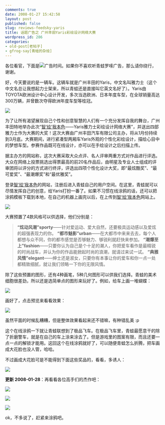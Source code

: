 ```yaml
---
comments: true
date: 2008-01-27 15:42:58
layout: post
published: false
slug: reviews-feedsky-yaris
title: 话题广告之 广州丰田Yaris彩绘设计网络大赛
wordpress_id: 286
categories:
- old-post[老帖子]
- gfrog-say[青蛙的杂烩]
---
```


各位看官，下面是![](http://review.feedsky.com/review/feedsky/gfrog/~/img/150/review.gif)广告时间。如果你不喜欢听青蛙罗嗦广告，那么请你绕行，谢谢。

好，今天要说的是一辆车。这辆车就是广州丰田的Yaris，中文名叫雅力士（这个中文名总让我想起力士架来，所以青蛙还是直接叫它英文名好了）。Yaris由TOYOTA欧洲设计中心设计开发，多次当选欧洲、日本年度车型，在全球销量高达300万辆，并曾数次夺得欧洲年度车型等桂冠。

![](http://pic.yupoo.com/gfrog/936254ffa3be/medium.jpg)

为了让所有渴望展现自己个性和创意智慧的人们有一个充分发挥自我的舞台，广州丰田特地举办此次“[智‘绘’我本色](http://review.feedsky.com/review/feedsky/gfrog/~/txt/150/r.html)——Yaris雅力士彩绘设计网络大赛”，并送出四部雅力士作为大赛的大奖！这次大赛由广州丰田汽车有限公司主办，将从1月份持续到3月底。大赛期间，进行紧凑型两厢车Yaris外观的个性化彩绘设计，描绘心目中的梦想车型。参赛作品既可在线设计，亦可以在手绘设计之后扫描上传。

据主办方的网站称，这次大赛采取大众点评、名人评审两重方式对作品进行评选。大众在网络上投票挑选出得票最高的前20名作品后，由明星及专业人士组成的评审团将以评分的方式进行终评，评选出四项个性化设计大奖，即“最炫酷奖”、“最可爱奖”、“最潮爆奖”和“最优雅奖”。

登录[智‘绘’我本色](http://review.feedsky.com/review/feedsky/gfrog/~/txt/150/r.html)的网站，注册后进入青蛙自己的用户空间。在这里，青蛙就可以尽情发挥自己的创意，给Yaris打扮一番了。如果不习惯在线涂鸦的话，还可以把涂鸦模板下载到本地，在自己的机器上画完以后，在上传到[智‘绘’我本色](http://review.feedsky.com/review/feedsky/gfrog/~/txt/150/r.html)网站上。

![](http://pic.yupoo.com/gfrog/179404ffa3bd/medium.jpg)

大赛预置了4款风格可以供选择，他们分别是：


> **“炫动风潮”sporty**——针对爱运动、爱大自然，还要极具运动感以及爱炫的超强表现力的你。
**“都市魅影”urban**——在大都市中来来去去，每个人都想与众不同，你的都市感觉是否够魅力、够锐利就赶快来参加。
**“潮爆至上”fashion**——只要你认为自己是个十足的潮人，你把爱车看作是最精锐的时尚战车，并认为你的作品能掀起时尚的浪潮，就请过来试一试。
**“典雅风情”elegant**——绅士还是淑女，只要你有本事让你的爱车和你一点一处都精致细腻，就让我们领略一下你的无限风情。


除了这些预置的图形，还有4种画笔，5种几何图形可以供我们选择。青蛙的美术细胞很差劲，所以还是选简单点的图形来玩好了。例如，给车上画一堆蝴蝶：

![](http://pic.yupoo.com/gfrog/487084ffa3bb/medium.jpg)

画好了，点击预览来看看效果：

![](http://pic.yupoo.com/gfrog/875564ffa3b7/medium.jpg)

虽然平面的时候乱糟糟，但是整体效果看起来还不错嘛，有种错乱美 :p

这个在线涂鸦一下就让青蛙联想到了极品飞车。在极品飞车里，青蛙最愿意干的除了折磨警车，就是在自己的车上涂来涂去了。但是游戏里的图案有限，而且还要一点一点的解锁才能用。这回这个在线涂鸦就好了，可以随便青蛙怎么折腾，把车画成大花脸也没人管，哈哈。

不过画成大花脸可是不能得到下面这些奖品的，看看，多诱人：

![](http://pic.yupoo.com/gfrog/343864ffa8c7/medium.jpg)

**更新 2008-01-28**：再看看各位高手们的杰作吧：

![](http://pic.yupoo.com/gfrog/157485015a82/medium.jpg)

![](http://pic.yupoo.com/gfrog/346155015a83/medium.jpg)

![](http://pic.yupoo.com/gfrog/538135015a82/medium.jpg)

ok，不多说了，赶紧来涂鸦吧。
